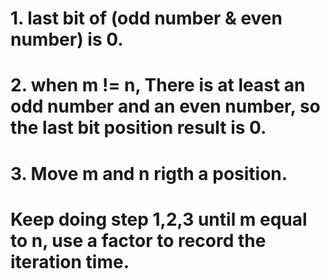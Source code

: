 
# 1. last bit of (odd number & even number) is 0.
# 2. when m != n, There is at least an odd number and an even number, so the last bit position result is 0.
# 3. Move m and n rigth a position.
# Keep doing step 1,2,3 until m equal to n, use a factor to record the iteration time.

